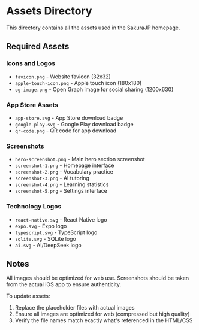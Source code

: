 # Assets Directory

This directory contains all the assets used in the SakuraJP homepage.

## Required Assets

### Icons and Logos
- `favicon.png` - Website favicon (32x32)
- `apple-touch-icon.png` - Apple touch icon (180x180)
- `og-image.png` - Open Graph image for social sharing (1200x630)

### App Store Assets
- `app-store.svg` - App Store download badge
- `google-play.svg` - Google Play download badge
- `qr-code.png` - QR code for app download

### Screenshots
- `hero-screenshot.png` - Main hero section screenshot
- `screenshot-1.png` - Homepage interface
- `screenshot-2.png` - Vocabulary practice
- `screenshot-3.png` - AI tutoring
- `screenshot-4.png` - Learning statistics  
- `screenshot-5.png` - Settings interface

### Technology Logos
- `react-native.svg` - React Native logo
- `expo.svg` - Expo logo
- `typescript.svg` - TypeScript logo
- `sqlite.svg` - SQLite logo
- `ai.svg` - AI/DeepSeek logo

## Notes

All images should be optimized for web use. Screenshots should be taken from the actual iOS app to ensure authenticity.

To update assets:
1. Replace the placeholder files with actual images
2. Ensure all images are optimized for web (compressed but high quality)
3. Verify the file names match exactly what's referenced in the HTML/CSS
